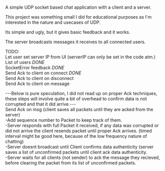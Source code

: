 A simple UDP socket based chat application with a client and a server.

This project was something small I did for educational purposes as I'm interested in the nature and usecases of UDP.

Its simple and ugly, but it gives basic feedback and it works.

The server broadcasts messages it receives to all connected users.

TODO: <br/>
Let user set server IP from UI (serverIP can only be set in the code atm.) <br/>
List of users *DONE*<br/>
SocketError feedback *DONE*<br/>
Send Ack to client on connect *DONE*<br/>
Send Ack to client on disconnect<br/>
Send Ack to client on message<br/>

---Below is pure speculation, I did not read up on proper Ack techniques, these steps will involve quite a bit of overhead to confirm data is not corrupted and that it did arrive.---<br/>
Send Ack on msg (client saves all packets until they are acked from the server)<br/>
  -Add sequence number to Packet to keep track of them. <br/>
  -Server responds with full Packet it received, if any data was corrupted or did not arrive the client resends packet until proper Ack arrives. (timed interval might be good here, because of the low frequency nature of chatting)<br/>
  -Server doesnt broadcast until Client confirms data authenticity (server saves a list of unconfirmed packets until client ack data authenticity.<br/>
  -Server waits for all clients (not sender) to ack the message they recieved, before clearing the packet from its list of unconfirmed packets.<br/>

